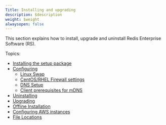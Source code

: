 ```yaml
---
Title: Installing and upgrading
description: $description
weight: $weight
alwaysopen: false
---
```

This section explains how to install, upgrade and uninstall Redis
Enterprise Software (RS).

Topics:

-   [Installing the setup
    package](/redis-enterprise-documentation/installing-and-upgrading/accessing-and-installing-the-setup-package)
-   [Configuring](/redis-enterprise-documentation/administering/installing-upgrading/configuring/)
    -   [Linux
        Swap](/redis-enterprise-documentation/administering/installing-upgrading/configuring/linux-swap/)
    -   [CentOS/RHEL Firewall
        settings](/redis-enterprise-documentation/administering/installing-upgrading/configuring/centos-rhel-7-firewall/)
    -   [DNS
        Setup](/redis-enterprise-documentation/administering/installing-upgrading/configuring/cluster-name-dns-connection-management/)
    -   [Client prerequisites for
        mDNS](/redis-enterprise-documentation/administering/installing-upgrading/configuring/mdns/)
-   [Uninstalling](/redis-enterprise-documentation/installing-and-upgrading/uninstalling)
-   [Upgrading](/redis-enterprise-documentation/installing-and-upgrading/upgrading)
-   [Offline
    Installation](/redis-enterprise-documentation/administering/installing-upgrading/offline-installation/)
-   [Configuring AWS
    instances](/redis-enterprise-documentation/administering/installing-upgrading/configuring-aws-instances/)
-   [File
    Locations](/redis-enterprise-documentation/administering/installing-upgrading/file-locations/)
